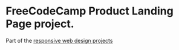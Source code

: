 # FreeCodeCamp Product Landing Page project.

Part of the [responsive web design projects](https://www.freecodecamp.org/learn/responsive-web-design/#responsive-web-design-projects)